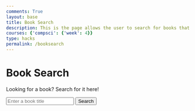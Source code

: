 ```yaml
---
comments: True
layout: base
title: Book Search
description: This is the page allows the user to search for books that they might be interested in reading 
courses: {'compsci': {'week': 4}}
type: hacks
permalink: /booksearch
---
```


# Book Search
Looking for a book? Search for it here!

<body>
<!-- Input box for book search -->
<div>
    <input type="text" id="bookInput" placeholder="Enter a book title">
    <button onclick="searchBook()">Search</button>
</div>

<!-- Display book search results here -->
<div id="bookResults">
    <!-- book search results will be displayed here -->
</div>

<script>
    // Function to search for books using the from books-API from rapid api 
    function searchBook() {
        // Get user input
        const bookInput = document.getElementById("bookInput");
        const query = bookInput.value;

        // Replace 'YOUR_OMDB_API_KEY' with your actual OMDB API key
        const apiKey = '98e9c1c32cmshc10b08ee95bbbbep1717bfjsn1825f318a1b5';
        const apiUrl = `books-api7.p.rapidapi.com`;

        // Clear previous results
        const bookResults = document.getElementById("bookResults");
        bookResults.innerHTML = '';

        // Fetch data from the OMDB API
        fetch(apiUrl)
            .then(response => response.json())
            .then(data => {
                // Process and display book data
                if (data.Response === "True" && data.Search) {
                    data.Search.forEach(book => {
                        const bookElement = document.createElement("div");
                        bookElement.classList.add("book-card"); // Add CSS class for styling
                        // Create and append elements like book title, poster, year, etc.
                        bookElement.innerHTML = `<h3>${book.Title}</h3><img src="${book.Poster}" alt="${book.Title}"><p>Year: ${book.Year}</p>`;
                        bookResults.appendChild(bookElement);
                    });
                } else {
                    // Handle error or no results
                    bookResults.innerHTML = 'No book found or an error occurred.';
                }
            })
            .catch(error => {
                console.error(error);
                bookResults.innerHTML = 'An error occurred while fetching data.';
            });
    }
</script>
</body>
